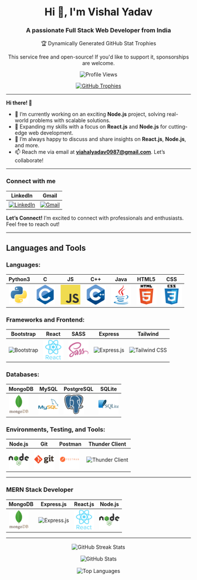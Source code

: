 <h1 align="center">Hi 👋, I'm Vishal Yadav</h1>
<h3 align="center">A passionate Full Stack Web Developer from India</h3>

<div align="center">
  <p align="center">🏆 Dynamically Generated GitHub Stat Trophies</p>
</div>

<p align="center">
  This service  free and open-source! If you'd like to support it, sponsorships are welcome.
</p>


<p align="center">
    <img src="https://img.shields.io/badge/INT__MIN-Profile%20View-blue?style=for-the-badge&labelColor=blue&color=gray" alt="Profile Views" />
</p>

<p align="center">
  <a href="https://github.com/ryo-ma/github-profile-trophy"><img src="https://github-profile-trophy.vercel.app/?username=vishalyadav0987&theme=juicyfresh&column=6&rank=SSS,SS,S,AAA,AA,A,B,C,UNKNOWN" alt="GitHub Trophies" /></a>
</p>

---

**Hi there! 👋**
- 🚌 I’m currently working on an exciting **Node.js** project, solving real-world problems with scalable solutions.
- 🎯 Expanding my skills with a focus on **React.js** and **Node.js** for cutting-edge web development.
- 💬 I’m always happy to discuss and share insights on **React.js**, **Node.js**, and more.
- 📫 Reach me via email at **viahalyadav0987@gmail.com**. Let’s collaborate!

---

### Connect with me

| LinkedIn | Gmail |
|----------|-------|
|<a href="https://linkedin.com/in/vishal-yadav-831049254" target="blank"><img align="center" src="https://raw.githubusercontent.com/rahuldkjain/github-profile-readme-generator/master/src/images/icons/Social/linked-in-alt.svg" alt="LinkedIn" height="50" width="55" /></a>|<a href="mailto:viahalyadav0987@gmail.com" target="blank"><img align="center" src="https://static.vecteezy.com/system/resources/previews/020/964/377/original/gmail-mail-icon-for-web-design-free-png.png" alt="Gmail" height="55" width="55" /></a>|

**Let’s Connect!**
I’m excited to connect with professionals and enthusiasts. Feel free to reach out!

---

## Languages and Tools

<div>

### Languages:
| Python3 | C | JS | C++ | Java | HTML5 | CSS |
|---------|---|----|-----|------|-------|-----|
|<img src="https://github.com/devicons/devicon/blob/master/icons/python/python-original.svg" title="Python" alt="Python" width="55" height="55"/>|<img src="https://github.com/devicons/devicon/blob/master/icons/c/c-original.svg" title="C" alt="C" width="55" height="55"/>|<img src="https://github.com/devicons/devicon/blob/master/icons/javascript/javascript-original.svg" title="JavaScript" alt="JavaScript" width="55" height="55"/>|<img src="https://raw.githubusercontent.com/devicons/devicon/master/icons/cplusplus/cplusplus-original.svg" alt="C++" width="55" height="55"/>|<img src="https://raw.githubusercontent.com/devicons/devicon/master/icons/java/java-original.svg" alt="Java" width="55" height="55"/>|<img src="https://raw.githubusercontent.com/devicons/devicon/master/icons/html5/html5-original-wordmark.svg" alt="HTML5" width="55" height="55"/>|<img src="https://raw.githubusercontent.com/devicons/devicon/master/icons/css3/css3-original-wordmark.svg" alt="CSS3" width="55" height="55"/>|

### Frameworks and Frontend:
| Bootstrap | React | SASS | Express | Tailwind |
|-----------|-------|------|---------|----------|
|<img src="https://getbootstrap.com/docs/5.3/assets/brand/bootstrap-logo-shadow.png" alt="Bootstrap" width="55" height="55"/>|<img src="https://raw.githubusercontent.com/devicons/devicon/master/icons/react/react-original-wordmark.svg" alt="React" width="55" height="55"/>|<img src="https://raw.githubusercontent.com/devicons/devicon/master/icons/sass/sass-original.svg" alt="SASS" width="55" height="55"/>|<img src="https://vectorified.com/images/express-js-icon-20.png" alt="Express.js" width="55" height="55"/>|<img src="https://raw.githubusercontent.com/tailwindlabs/tailwindcss/HEAD/.github/logo-dark.svg" alt="Tailwind CSS" width="55" height="55"/>|

### Databases:
| MongoDB | MySQL | PostgreSQL | SQLite |
|---------|-------|------------|--------|
|<img src="https://raw.githubusercontent.com/devicons/devicon/master/icons/mongodb/mongodb-original-wordmark.svg" alt="MongoDB" width="55" height="55"/>|<img src="https://github.com/devicons/devicon/blob/master/icons/mysql/mysql-original-wordmark.svg" title="MySQL" alt="MySQL" width="55" height="55"/>|<img src="https://github.com/devicons/devicon/blob/master/icons/postgresql/postgresql-original.svg" title="PostgreSQL" alt="PostgreSQL" width="55" height="55"/>|<img src="https://github.com/devicons/devicon/blob/master/icons/sqlite/sqlite-original-wordmark.svg" title="SQLite" alt="SQLite" width="55" height="55"/>|

### Environments, Testing, and Tools:
| Node.js | Git | Postman | Thunder Client |
|---------|-----|---------|---------------|
|<img src="https://github.com/devicons/devicon/blob/master/icons/nodejs/nodejs-original-wordmark.svg" title="Node.js" alt="Node.js" width="55" height="55"/>|<img src="https://github.com/devicons/devicon/blob/master/icons/git/git-original-wordmark.svg" title="Git" alt="Git" width="55" height="55"/>|<img src="https://github.com/devicons/devicon/blob/master/icons/postman/postman-original-wordmark.svg" title="Postman" alt="Postman" width="55" height="55"/>|<img src="https://raw.githubusercontent.com/thunderclient/thunder-client-support/master/images/thunder-icon.png" title="Thunder Client" alt="Thunder Client" width="55" height="55"/>|

---

### MERN Stack Developer
| MongoDB | Express.js | React.js | Node.js |
|---------|------------|----------|---------|
|<img src="https://raw.githubusercontent.com/devicons/devicon/master/icons/mongodb/mongodb-original-wordmark.svg" alt="MongoDB" width="55" height="55"/>|<img src="https://vectorified.com/images/express-js-icon-20.png" alt="Express.js" width="55" height="55"/>|<img src="https://raw.githubusercontent.com/devicons/devicon/master/icons/react/react-original-wordmark.svg" alt="React.js" width="55" height="55"/>|<img src="https://github.com/devicons/devicon/blob/master/icons/nodejs/nodejs-original-wordmark.svg" title="Node.js" alt="Node.js" width="55" height="55"/>|

---

<p align="center">
  <img width="800" height="220" align="center" src="https://github-readme-streak-stats.herokuapp.com/?user=vishalyadav0987&theme=highcontrast&hide_border=true&border_radius=5&card_width=800" alt="GitHub Streak Stats" />
</p>

<p align="center">
  <img align="center" src="https://github-readme-stats.vercel.app/api?username=vishalyadav0987&show_icons=true&theme=highcontrast&hide_border=true&border_radius=5&card_width=800" alt="GitHub Stats" />
</p>

<p align="center">
  <img align="center" src="https://github-readme-stats.vercel.app/api/top-langs/?username=vishalyadav0987&theme=highcontrast&hide_border=true&border_radius=5&card_width=800" alt="Top Languages" />
</p>
